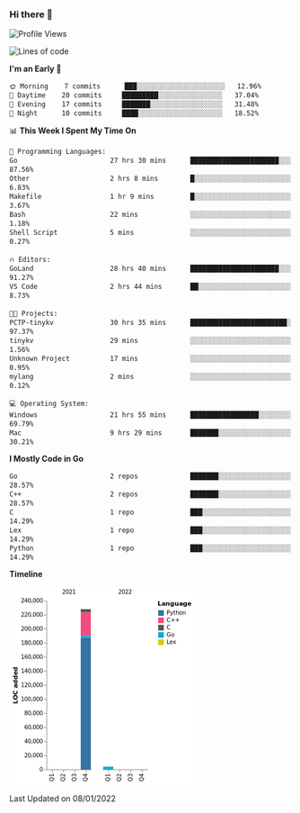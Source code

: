 ### Hi there 👋

<!--START_SECTION:waka-->
![Profile Views](http://img.shields.io/badge/Profile%20Views-0-blue)

![Lines of code](https://img.shields.io/badge/From%20Hello%20World%20I%27ve%20Written-232%20Thousand%20lines%20of%20code-blue)

**I'm an Early 🐤** 

```text
🌞 Morning    7 commits      ███░░░░░░░░░░░░░░░░░░░░░░   12.96% 
🌆 Daytime    20 commits     █████████░░░░░░░░░░░░░░░░   37.04% 
🌃 Evening    17 commits     ███████░░░░░░░░░░░░░░░░░░   31.48% 
🌙 Night      10 commits     ████░░░░░░░░░░░░░░░░░░░░░   18.52%

```


📊 **This Week I Spent My Time On** 

```text
💬 Programming Languages: 
Go                       27 hrs 30 mins      ██████████████████████░░░   87.56% 
Other                    2 hrs 8 mins        █░░░░░░░░░░░░░░░░░░░░░░░░   6.83% 
Makefile                 1 hr 9 mins         █░░░░░░░░░░░░░░░░░░░░░░░░   3.67% 
Bash                     22 mins             ░░░░░░░░░░░░░░░░░░░░░░░░░   1.18% 
Shell Script             5 mins              ░░░░░░░░░░░░░░░░░░░░░░░░░   0.27%

🔥 Editors: 
GoLand                   28 hrs 40 mins      ██████████████████████░░░   91.27% 
VS Code                  2 hrs 44 mins       ██░░░░░░░░░░░░░░░░░░░░░░░   8.73%

🐱‍💻 Projects: 
PCTP-tinykv              30 hrs 35 mins      ████████████████████████░   97.37% 
tinykv                   29 mins             ░░░░░░░░░░░░░░░░░░░░░░░░░   1.56% 
Unknown Project          17 mins             ░░░░░░░░░░░░░░░░░░░░░░░░░   0.95% 
mylang                   2 mins              ░░░░░░░░░░░░░░░░░░░░░░░░░   0.12%

💻 Operating System: 
Windows                  21 hrs 55 mins      █████████████████░░░░░░░░   69.79% 
Mac                      9 hrs 29 mins       ███████░░░░░░░░░░░░░░░░░░   30.21%

```

**I Mostly Code in Go** 

```text
Go                       2 repos             ███████░░░░░░░░░░░░░░░░░░   28.57% 
C++                      2 repos             ███████░░░░░░░░░░░░░░░░░░   28.57% 
C                        1 repo              ███░░░░░░░░░░░░░░░░░░░░░░   14.29% 
Lex                      1 repo              ███░░░░░░░░░░░░░░░░░░░░░░   14.29% 
Python                   1 repo              ███░░░░░░░░░░░░░░░░░░░░░░   14.29%

```


**Timeline**

![Chart not found](https://raw.githubusercontent.com/h3n4l/h3n4l/main/charts/bar_graph.png) 


 Last Updated on 08/01/2022
<!--END_SECTION:waka-->

